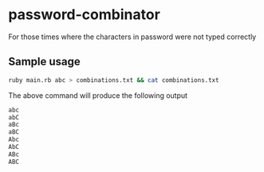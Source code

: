 # password-combinator  

For those times where the characters in password were not typed correctly  

## Sample usage  

```bash
ruby main.rb abc > combinations.txt && cat combinations.txt
```
The above command will produce the following output  

```bash
abc
abC
aBc
aBC
Abc
AbC
ABc
ABC
```
